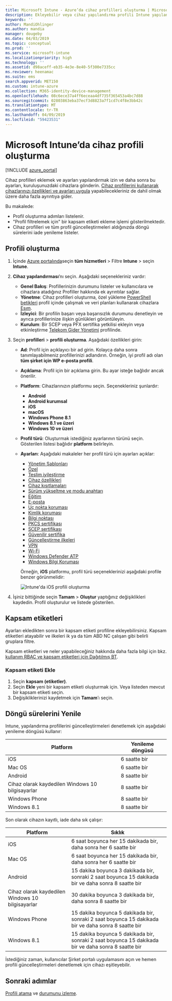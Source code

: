 ```yaml
---
title: Microsoft Intune - Azure’da cihaz profilleri oluşturma | Microsoft Docs
description: Ekleyebilir veya cihaz yapılandırma profili Intune yapılandırabilirsiniz. Platform türünü seçin, ayarlarını yapılandırmak ve bir kapsam etiketi ekleyin.
keywords: ''
author: MandiOhlinger
ms.author: mandia
manager: dougeby
ms.date: 04/03/2019
ms.topic: conceptual
ms.prod: ''
ms.service: microsoft-intune
ms.localizationpriority: high
ms.technology: ''
ms.assetid: d98aceff-eb35-4e3e-8e40-5f300e7335cc
ms.reviewer: heenamac
ms.suite: ems
search.appverid: MET150
ms.custom: intune-azure
ms.collection: M365-identity-device-management
ms.openlocfilehash: 08c6ece37a4ff6eceaa4df735f365453a4bc7d88
ms.sourcegitcommit: 02803863eba37ecf3d8823a7f1cd7c4f8e3bb42c
ms.translationtype: MT
ms.contentlocale: tr-TR
ms.lasthandoff: 04/09/2019
ms.locfileid: "59423531"
---
```

# <a name="create-a-device-profile-in-microsoft-intune"></a>Microsoft Intune’da cihaz profili oluşturma

[!INCLUDE [azure_portal](./includes/azure_portal.md)]

Cihaz profilleri eklemek ve ayarları yapılandırmak izin ve daha sonra bu ayarları, kuruluşunuzdaki cihazlara gönderin. [Cihaz profillerini kullanarak cihazlarınızı özellikleri ve ayarları uygula](device-profiles.md) yapabilecekleriniz de dahil olmak üzere daha fazla ayrıntıya gider.

Bu makalede:

- Profil oluşturma adımları listelenir.
- "Profil filtrelemek için" bir kapsam etiketi ekleme işlemi gösterilmektedir.
- Cihaz profilleri ve tüm profil güncelleştirmeleri aldığınızda döngü sürelerini iade yenileme listeler.

## <a name="create-the-profile"></a>Profili oluşturma

1. İçinde [Azure portalında](https://portal.azure.com)seçin **tüm hizmetleri** > Filtre **Intune** > seçin **Intune**.

2. **Cihaz yapılandırması**’nı seçin. Aşağıdaki seçenekleriniz vardır:

    - **Genel Bakış**: Profillerinizin durumunu listeler ve kullanıcılara ve cihazlara atadığınız Profiller hakkında ek ayrıntılar sağlar.
    - **Yönetme**: Cihaz profilleri oluşturma, özel yükleme [PowerShell betikleri](intune-management-extension.md) profil içinde çalışmak ve veri planları kullanarak cihazlara [Esım](esim-device-configuration.md).
    - **İzleyici**: Bir profilin başarı veya başarısızlık durumunu denetleyin ve ayrıca profillerinize ilişkin günlükleri görüntüleyin.
    - **Kurulum**: Bir SCEP veya PFX sertifika yetkilisi ekleyin veya etkinleştirme [Telekom Gider Yönetimi](telecom-expenses-monitor.md) profilinde.

3. Seçin **profilleri** > **profili oluşturma**. Aşağıdaki özellikleri girin:

   - **Ad**: Profil için açıklayıcı bir ad girin. Kolayca daha sonra tanımlayabilmeniz profillerinizi adlandırın. Örneğin, iyi profil adı olan **tüm şirket için WP e-posta profili**.
   - **Açıklama**: Profil için bir açıklama girin. Bu ayar isteğe bağlıdır ancak önerilir.
   - **Platform**: Cihazlarınızın platformu seçin. Seçenekleriniz şunlardır:  

       - **Android**
       - **Android kurumsal**
       - **iOS**
       - **macOS**
       - **Windows Phone 8.1**
       - **Windows 8.1 ve üzeri**
       - **Windows 10 ve üzeri**

   - **Profil türü**: Oluşturmak istediğiniz ayarlarının türünü seçin. Gösterilen listesi bağlıdır **platform** belirleyin.
   - **Ayarları**: Aşağıdaki makaleler her profil türü için ayarları açıklar:

       - [Yönetim Şablonları](administrative-templates-windows.md)
       - [Özel](custom-settings-configure.md)
       - [Teslim iyileştirme](delivery-optimization-windows.md)
       - [Cihaz özellikleri](device-features-configure.md)
       - [Cihaz kısıtlamaları](device-restrictions-configure.md)
       - [Sürüm yükseltme ve modu anahtarı](edition-upgrade-configure-windows-10.md)
       - [Eğitim](education-settings-configure.md)
       - [E-posta](email-settings-configure.md)
       - [Uç nokta koruması](endpoint-protection-configure.md)
       - [Kimlik koruması](identity-protection-configure.md)  
       - [Bilgi noktası](kiosk-settings.md)
       - [PKCS sertifikası](certficates-pfx-configure.md)
       - [SCEP sertifikası](certificates-scep-configure.md)
       - [Güvenilir sertifika](certificates-configure.md)
       - [Güncelleştirme ilkeleri](software-updates-ios.md)
       - [VPN](vpn-settings-configure.md)
       - [Wi-Fi](wi-fi-settings-configure.md)
       - [Windows Defender ATP](advanced-threat-protection.md)
       - [Windows Bilgi Koruması](windows-information-protection-configure.md)

     Örneğin, **iOS** platformu, profil türü seçeneklerinizi aşağıdaki profile benzer görünmelidir:

     ![Intune'da iOS profili oluşturma](./media/create-device-profile.png)

4. İşiniz bittiğinde seçin **Tamam** > **Oluştur** yaptığınız değişiklikleri kaydedin. Profil oluşturulur ve listede gösterilen.

## <a name="scope-tags"></a>Kapsam etiketleri

Ayarları ekledikten sonra bir kapsam etiketi profiline ekleyebilirsiniz. Kapsam etiketleri atayabilir ve ilkeleri ik ya da tüm ABD NC çalışan gibi belirli gruplara filtre.

Kapsam etiketleri ve neler yapabileceğiniz hakkında daha fazla bilgi için bkz. [kullanım RBAC ve kapsam etiketleri için Dağıtılmış BT](scope-tags.md).

### <a name="add-a-scope-tag"></a>Kapsam etiketi Ekle

1. Seçin **kapsam (etiketler)**.
2. Seçin **Ekle** yeni bir kapsam etiketi oluşturmak için. Veya listeden mevcut bir kapsam etiketi seçin.
3. Değişikliklerinizi kaydetmek için **Tamam**’ı seçin.

## <a name="refresh-cycle-times"></a>Döngü sürelerini Yenile

Intune, yapılandırma profillerini güncelleştirmeleri denetlemek için aşağıdaki yenileme döngüsü kullanır:

| Platform | Yenileme döngüsü|
| --- | --- |
| iOS | 6 saatte bir |
| Mac OS | 6 saatte bir |
| Android | 8 saatte bir |
| Cihaz olarak kaydedilen Windows 10 bilgisayarlar | 8 saatte bir |
| Windows Phone | 8 saatte bir |
| Windows 8.1 | 8 saatte bir |

Son olarak cihazın kayıtlı, iade daha sık çalışır:

| Platform | Sıklık |
| --- | --- |
| iOS | 6 saat boyunca her 15 dakikada bir, daha sonra her 6 saatte bir |  
| Mac OS | 6 saat boyunca her 15 dakikada bir, daha sonra her 6 saatte bir | 
| Android | 15 dakika boyunca 3 dakikada bir, sonraki 2 saat boyunca 15 dakikada bir ve daha sonra 8 saatte bir | 
| Cihaz olarak kaydedilen Windows 10 bilgisayarlar | 30 dakika boyunca 3 dakikada bir, daha sonra 8 saatte bir | 
| Windows Phone | 15 dakika boyunca 5 dakikada bir, sonraki 2 saat boyunca 15 dakikada bir ve daha sonra 8 saatte bir | 
| Windows 8.1 | 15 dakika boyunca 5 dakikada bir, sonraki 2 saat boyunca 15 dakikada bir ve daha sonra 8 saatte bir | 

İstediğiniz zaman, kullanıcılar Şirket portalı uygulamasını açın ve hemen profili güncelleştirmeleri denetlemek için cihazı eşitleyebilir.

## <a name="next-steps"></a>Sonraki adımlar

[Profili atama](device-profile-assign.md) ve [durumunu izleme](device-profile-monitor.md).
